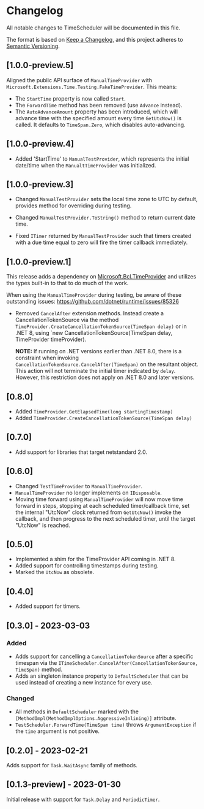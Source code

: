 # Changelog

All notable changes to TimeScheduler will be documented in this file.

The format is based on [Keep a Changelog](https://keepachangelog.com/en/1.0.0/),
and this project adheres to [Semantic Versioning](https://semver.org/spec/v2.0.0.html).

## [1.0.0-preview.5]

Aligned the public API surface of `ManualTimeProvider` with `Microsoft.Extensions.Time.Testing.FakeTimeProvider`. This means:

  - The `StartTime` property is now called `Start`.
  - The `ForwardTime` method has been removed (use `Advance` instead).
  - The `AutoAdvanceAmount` property has been introduced, which will advance time with the specified amount every time `GetUtcNow()` is called. It defaults to `TimeSpan.Zero`, which disables auto-advancing.

## [1.0.0-preview.4]

- Added 'StartTime' to `ManualTestProvider`, which represents the initial date/time when the `ManualtTimeProvider` was initialized.

## [1.0.0-preview.3]

- Changed `ManualTestProvider` sets the local time zone to UTC by default, provides method for overriding during testing.

- Changed `ManualTestProvider.ToString()` method to return current date time.

- Fixed `ITimer` returned by `ManualTestProvider` such that timers created with a due time equal to zero will fire the timer callback immediately.

## [1.0.0-preview.1]

This release adds a dependency on [Microsoft.Bcl.TimeProvider](https://www.nuget.org/packages/Microsoft.Bcl.TimeProvider) and utilizes the types built-in to that to do much of the work.

When using the `ManualTimeProvider` during testing, be aware of these outstanding issues: https://github.com/dotnet/runtime/issues/85326

- Removed `CancelAfter` extension methods. Instead create a CancellationTokenSource via the method `TimeProvider.CreateCancellationTokenSource(TimeSpan delay)` or in .NET 8, using `new CancellationTokenSource(TimeSpan delay, TimeProvider timeProvider). 

  **NOTE:** If running on .NET versions earlier than .NET 8.0, there is a constraint when invoking `CancellationTokenSource.CancelAfter(TimeSpan)` on the resultant object. This action will not terminate the initial timer indicated by `delay`. However, this restriction does not apply on .NET 8.0 and later versions.

## [0.8.0]

- Added `TimeProvider.GetElapsedTime(long startingTimestamp)`
- Added `TimeProvider.CreateCancellationTokenSource(TimeSpan delay)`

## [0.7.0]

- Add support for libraries that target netstandard 2.0.

## [0.6.0]

- Changed `TestTimeProvider` to `ManualTimeProvider`.
- `ManualTimeProvider` no longer implements on `IDisposable`.
- Moving time forward using `ManualTimeProvider` will now move time forward in steps, stopping at each scheduled timer/callback time, set the internal "UtcNow" clock returned from `GetUtcNow()` invoke the callback, and then progress to the next scheduled timer, until the target "UtcNow" is reached.

## [0.5.0]

- Implemented a shim for the TimeProvider API coming in .NET 8.
- Added support for controlling timestamps during testing.
- Marked the `UtcNow` as obsolete.

## [0.4.0]

- Added support for timers.

## [0.3.0] - 2023-03-03

### Added

- Adds support for cancelling a `CancellationTokenSource` after a specific timespan via the `ITimeScheduler.CancelAfter(CancellationTokenSource, TimeSpan)` method.
- Adds an singleton instance property to `DefaultScheduler` that can be used instead of creating a new instance for every use.

### Changed

- All methods in `DefaultScheduler` marked with the `[MethodImpl(MethodImplOptions.AggressiveInlining)]` attribute.
- `TestScheduler.ForwardTime(TimeSpan time)` throws `ArgumentException` if the `time` argument is not positive.

## [0.2.0] - 2023-02-21

Adds support for `Task.WaitAsync` family of methods.

## [0.1.3-preview] - 2023-01-30

Initial release with support for `Task.Delay` and `PeriodicTimer`.
